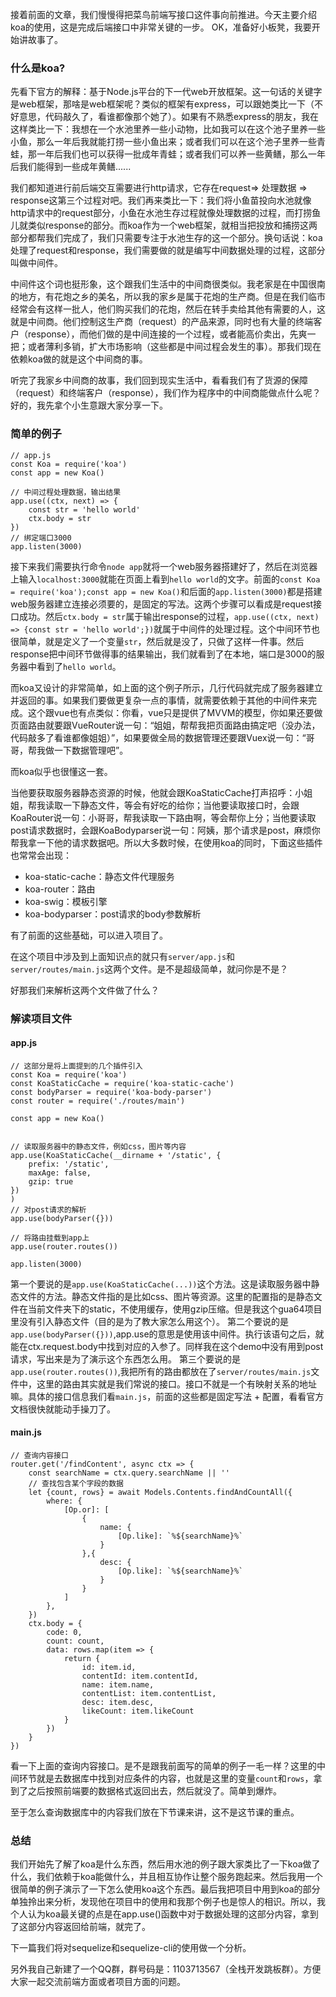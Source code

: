 接着前面的文章，我们慢慢得把菜鸟前端写接口这件事向前推进。今天主要介绍koa的使用，这是完成后端接口中非常关键的一步。
OK，准备好小板凳，我要开始讲故事了。

### 什么是koa?
先看下官方的解释：基于Node.js平台的下一代web开放框架。这一句话的关键字是web框架，那啥是web框架呢？类似的框架有express，可以跟她类比一下（不好意思，代码敲久了，看谁都像那个她了）。如果有不熟悉express的朋友，我在这样类比一下：我想在一个水池里养一些小动物，比如我可以在这个池子里养一些小鱼，那么一年后我就能打捞一些小鱼出来；或者我们可以在这个池子里养一些青蛙，那一年后我们也可以获得一批成年青蛙；或者我们可以养一些黄鳝，那么一年后我们能得到一些成年黄鳝......

我们都知道进行前后端交互需要进行http请求，它存在request=> 处理数据 => response这第三个过程对吧。我们再来类比一下：我们将小鱼苗投向水池就像http请求中的request部分，小鱼在水池生存过程就像处理数据的过程，而打捞鱼儿就类似response的部分。而koa作为一个web框架，就相当把投放和捕捞这两部分都帮我们完成了，我们只需要专注于水池生存的这一个部分。换句话说：koa处理了request和response，我们需要做的就是编写中间数据处理的过程，这部分叫做中间件。

中间件这个词也挺形象，这个跟我们生活中的中间商很类似。我老家是在中国很南的地方，有花炮之乡的美名，所以我的家乡是属于花炮的生产商。但是在我们临市经常会有这样一批人，他们购买我们的花炮，然后在转手卖给其他有需要的人，这就是中间商。他们控制这生产商（request）的产品来源，同时也有大量的终端客户（response），而他们做的是中间连接的一个过程，或者能高价卖出，先爽一把；或者薄利多销，扩大市场影响（这些都是中间过程会发生的事）。那我们现在依赖koa做的就是这个中间商的事。

听完了我家乡中间商的故事，我们回到现实生活中，看看我们有了货源的保障（request）和终端客户（response），我们作为程序中的中间商能做点什么呢？好的，我先拿个小生意跟大家分享一下。

### 简单的例子
```
// app.js
const Koa = require('koa')
const app = new Koa()

// 中间过程处理数据，输出结果
app.use((ctx, next) => {
    const str = 'hello world'
    ctx.body = str
})
// 绑定端口3000
app.listen(3000)
```
接下来我们需要执行命令`node app`就将一个web服务器搭建好了，然后在浏览器上输入`localhost:3000`就能在页面上看到`hello world`的文字。前面的`const Koa = require('koa');const app = new Koa()`和后面的`app.listen(3000)`都是搭建web服务器建立连接必须要的，是固定的写法。这两个步骤可以看成是request接口成功。然后`ctx.body = str`属于输出response的过程，`app.use((ctx, next) => {const str = 'hello world';})`就属于中间件的处理过程。这个中间环节也很简单，就是定义了一个变量`str`，然后就是没了，只做了这样一件事。然后response把中间环节做得事的结果输出，我们就看到了在本地，端口是3000的服务器中看到了`hello world`。

而koa又设计的非常简单，如上面的这个例子所示，几行代码就完成了服务器建立并返回的事。如果我们要做更复杂一点的事情，就需要依赖于其他的中间件来完成。这个跟vue也有点类似：你看，vue只是提供了MVVM的模型，你如果还要做页面路由就要跟VueRouter说一句：“姐姐，帮帮我把页面路由搞定吧（没办法，代码敲多了看谁都像姐姐）”，如果要做全局的数据管理还要跟Vuex说一句：“哥哥，帮我做一下数据管理吧”。

而koa似乎也很懂这一套。

当他要获取服务器静态资源的时候，他就会跟KoaStaticCache打声招呼：小姐姐，帮我读取一下静态文件，等会有好吃的给你；当他要读取接口时，会跟KoaRouter说一句：小哥哥，帮我读取一下路由啊，等会帮你上分；当他要读取post请求数据时，会跟KoaBodyparser说一句：阿姨，那个请求是post，麻烦你帮我拿一下他的请求数据吧。所以大多数时候，在使用koa的同时，下面这些插件也常常会出现：
- koa-static-cache：静态文件代理服务
- koa-router：路由
- koa-swig：模板引擎
- koa-bodyparser：post请求的body参数解析

有了前面的这些基础，可以进入项目了。

在这个项目中涉及到上面知识点的就只有`server/app.js`和`server/routes/main.js`这两个文件。是不是超级简单，就问你是不是？

好那我们来解析这两个文件做了什么？

### 解读项目文件
#### app.js
```
// 这部分是将上面提到的几个插件引入
const Koa = require('koa')
const KoaStaticCache = require('koa-static-cache')
const bodyParser = require('koa-body-parser')
const router = require('./routes/main')

const app = new Koa()


// 读取服务器中的静态文件，例如css，图片等内容
app.use(KoaStaticCache(__dirname + '/static', {
    prefix: '/static',
    maxAge: false,
    gzip: true
})
)
// 对post请求的解析
app.use(bodyParser({}))

// 将路由挂载到app上
app.use(router.routes())

app.listen(3000)
```
第一个要说的是`app.use(KoaStaticCache(...))`这个方法。这是读取服务器中静态文件的方法。静态文件指的是比如css、图片等资源。这里的配置指的是静态文件在当前文件夹下的static，不使用缓存，使用gzip压缩。但是我这个gua64项目里没有引入静态文件（目的是为了教大家怎么用这个）。
第二个要说的是`app.use(bodyParser({}))`,app.use的意思是使用该中间件。执行该语句之后，就能在ctx.request.body中找到对应的入参了。同样我在这个demo中没有用到post请求，写出来是为了演示这个东西怎么用。
第三个要说的是`app.use(router.routes())`,我把所有的路由都放在了`server/routes/main.js`文件中，这里的路由其实就是我们常说的接口。接口不就是一个有映射关系的地址嘛。具体的接口信息我们看`main.js`，前面的这些都是固定写法 + 配置，看看官方文档很快就能动手操刀了。


#### main.js
```
// 查询内容接口
router.get('/findContent', async ctx => {
    const searchName = ctx.query.searchName || ''
    // 查找包含某个字段的数据
    let {count, rows} = await Models.Contents.findAndCountAll({
        where: {
            [Op.or]: [
                {
                    name: {
                        [Op.like]: `%${searchName}%`
                    }
                },{
                    desc: {
                        [Op.like]: `%${searchName}%`
                    }
                }
            ]
        },
    })
    ctx.body = {
        code: 0,
        count: count,
        data: rows.map(item => {
            return {
                id: item.id,
                contentId: item.contentId,
                name: item.name,
                contentList: item.contentList,
                desc: item.desc,
                likeCount: item.likeCount
            }
        })
    }
})
```
看一下上面的查询内容接口。是不是跟我前面写的简单的例子一毛一样？这里的中间环节就是去数据库中找到对应条件的内容，也就是这里的变量`count`和`rows`，拿到了之后按照前端要的数据格式返回出去，然后就没了。简单到爆炸。

至于怎么查询数据库中的内容我们放在下节课来讲，这不是这节课的重点。


### 总结
我们开始先了解了koa是什么东西，然后用水池的例子跟大家类比了一下koa做了什么，我们依赖于koa能做什么，并且相互协作让整个服务跑起来。然后我用一个很简单的例子演示了一下怎么使用koa这个东西。最后我把项目中用到koa的部分单独拎出来分析，发现他在项目中的使用和我那个例子也是惊人的相识。所以，我个人认为koa最关键的点是在app.use()函数中对于数据处理的这部分内容，拿到了这部分内容返回给前端，就完了。

下一篇我们将对sequelize和sequelize-cli的使用做一个分析。

另外我自己新建了一个QQ群，群号码是：1103713567（全栈开发跳板群）。方便大家一起交流前端方面或者项目方面的问题。